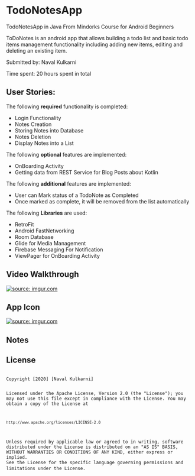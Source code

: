 # TodoNotesApp
TodoNotesApp in Java From Mindorks Course for Android Beginners

ToDoNotes is an android app that allows building a todo list and basic todo items management functionality including adding 
new items, editing and deleting an existing item.

Submitted by: Naval Kulkarni

Time spent: 20 hours spent in total

<h2>User Stories:</h2>

The following <b>required</b> functionality is completed:
<ul>
 <li>Login Functionality</li>
 <li>Notes Creation </li>
 <li>Storing Notes into Database</li>
<li>Notes Deletion</li>
 <li>Display Notes into a List</li>
 </ul>


The following <b>optional</b> features are implemented:
<ul>
<li>OnBoarding Activity</li>
<li>Getting data from REST Service for Blog Posts about Kotlin</li>
</ul>

The following <b>additional</b> features are implemented:
<ul>
 <li>User can Mark status of a TodoNote as Completed</li>
 <li>Once marked as complete, it will be removed from the list automatically</li>
</ul>

The following <b>Libraries</b> are used:
<ul>
 <li>RetroFit</li>
 <li>Android FastNetworking</li>
 <li>Room Database</li>
<li>Glide for Media Management</li>
 <li>Firebase Messaging For Notification</li>
 <li>ViewPager for OnBoarding Activity</li>
 </ul>

<div>
<h2>Video Walkthrough</h2>
 <a href="https://imgur.com/jZKIPXP"><img src="https://i.imgur.com/jZKIPXPl.gif" title="source: imgur.com" /></a>
 </div>
<h2>App Icon</h2>
<a href="https://imgur.com/wKtr5Qm"><img src="https://i.imgur.com/wKtr5Qm.png" title="source: imgur.com" /></a>

<h2>Notes</h2>

<h2>License</h2>
<pre>
<code>
Copyright [2020] [Naval Kulkarni]

Licensed under the Apache License, Version 2.0 (the "License");
you may not use this file except in compliance with the License.
You may obtain a copy of the License at

    http://www.apache.org/licenses/LICENSE-2.0

Unless required by applicable law or agreed to in writing, software
distributed under the License is distributed on an "AS IS" BASIS,
WITHOUT WARRANTIES OR CONDITIONS OF ANY KIND, either express or implied.
See the License for the specific language governing permissions and
limitations under the License.
</code>
</pre>

 
